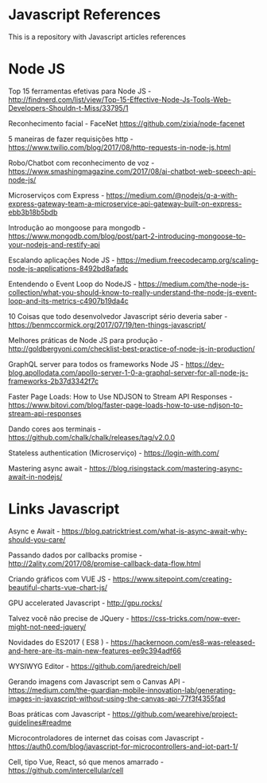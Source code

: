 # Javascript References
This is a repository with Javascript articles references

# Node JS

Top 15 ferramentas efetivas para Node JS  - http://findnerd.com/list/view/Top-15-Effective-Node-Js-Tools-Web-Developers-Shouldn-t-Miss/33795/1

Reconhecimento facial - FaceNet https://github.com/zixia/node-facenet

5 maneiras de fazer requisições http - https://www.twilio.com/blog/2017/08/http-requests-in-node-js.html

Robo/Chatbot com reconhecimento de voz - https://www.smashingmagazine.com/2017/08/ai-chatbot-web-speech-api-node-js/

Microserviços com Express - https://medium.com/@nodejs/q-a-with-express-gateway-team-a-microservice-api-gateway-built-on-express-ebb3b18b5bdb

Introdução ao mongoose para mongodb - https://www.mongodb.com/blog/post/part-2-introducing-mongoose-to-your-nodejs-and-restify-api

Escalando aplicações Node JS - https://medium.freecodecamp.org/scaling-node-js-applications-8492bd8afadc

Entendendo o Event Loop do NodeJS - https://medium.com/the-node-js-collection/what-you-should-know-to-really-understand-the-node-js-event-loop-and-its-metrics-c4907b19da4c

10 Coisas que todo desenvolvedor Javascript sério deveria saber - https://benmccormick.org/2017/07/19/ten-things-javascript/

Melhores práticas de Node JS para produção - http://goldbergyoni.com/checklist-best-practice-of-node-js-in-production/

GraphQL server para todos os frameworks Node JS - https://dev-blog.apollodata.com/apollo-server-1-0-a-graphql-server-for-all-node-js-frameworks-2b37d3342f7c

Faster Page Loads: How to Use NDJSON to Stream API Responses - https://www.bitovi.com/blog/faster-page-loads-how-to-use-ndjson-to-stream-api-responses

Dando cores aos terminais - https://github.com/chalk/chalk/releases/tag/v2.0.0

Stateless authentication (Microserviço) - https://login-with.com/

Mastering async await - https://blog.risingstack.com/mastering-async-await-in-nodejs/

# Links Javascript

Async e Await - https://blog.patricktriest.com/what-is-async-await-why-should-you-care/

Passando dados por callbacks promise - http://2ality.com/2017/08/promise-callback-data-flow.html

Criando gráficos com VUE JS - https://www.sitepoint.com/creating-beautiful-charts-vue-chart-js/

GPU accelerated Javascript - http://gpu.rocks/

Talvez você não precise de JQuery - https://css-tricks.com/now-ever-might-not-need-jquery/

Novidades do ES2017 ( ES8 ) - https://hackernoon.com/es8-was-released-and-here-are-its-main-new-features-ee9c394adf66

WYSIWYG Editor - https://github.com/jaredreich/pell

Gerando imagens com Javascript sem o Canvas API - https://medium.com/the-guardian-mobile-innovation-lab/generating-images-in-javascript-without-using-the-canvas-api-77f3f4355fad

Boas práticas com Javascript - https://github.com/wearehive/project-guidelines#readme

Microcontroladores de internet das coisas com Javascript - https://auth0.com/blog/javascript-for-microcontrollers-and-iot-part-1/

Cell, tipo Vue, React, só que menos amarrado - https://github.com/intercellular/cell
